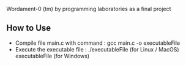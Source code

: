 Wordament-0 (tm) by programming laboratories
as a final project


How to Use
---------
- Compile file main.c with command :
  gcc main.c -o executableFile
- Execute the executable file :
  ./executableFile (for Linux / MacOS)
  executableFile (for Windows)

